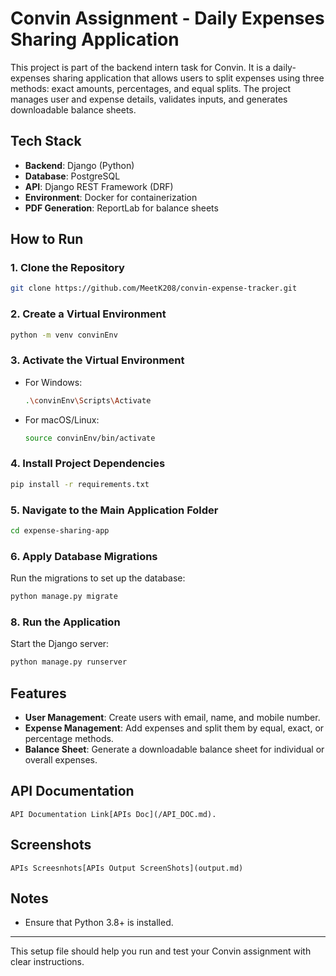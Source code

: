 # Convin Assignment - Daily Expenses Sharing Application

This project is part of the backend intern task for Convin. It is a daily-expenses sharing application that allows users to split expenses using three methods: exact amounts, percentages, and equal splits. The project manages user and expense details, validates inputs, and generates downloadable balance sheets.

## Tech Stack

- **Backend**: Django (Python)
- **Database**: PostgreSQL
- **API**: Django REST Framework (DRF)
- **Environment**: Docker for containerization
- **PDF Generation**: ReportLab for balance sheets

## How to Run

### 1. Clone the Repository

```bash
git clone https://github.com/MeetK208/convin-expense-tracker.git
```

### 2. Create a Virtual Environment

```bash
python -m venv convinEnv
```

### 3. Activate the Virtual Environment

- For Windows:

  ```bash
  .\convinEnv\Scripts\Activate
  ```

- For macOS/Linux:

  ```bash
  source convinEnv/bin/activate
  ```

### 4. Install Project Dependencies

```bash
pip install -r requirements.txt
```

### 5. Navigate to the Main Application Folder

```bash
cd expense-sharing-app
```

### 6. Apply Database Migrations

Run the migrations to set up the database:

```bash
python manage.py migrate
```

### 8. Run the Application

Start the Django server:

```bash
python manage.py runserver
```

## Features

- **User Management**: Create users with email, name, and mobile number.
- **Expense Management**: Add expenses and split them by equal, exact, or percentage methods.
- **Balance Sheet**: Generate a downloadable balance sheet for individual or overall expenses.

## API Documentation

    API Documentation Link[APIs Doc](/API_DOC.md).

## Screenshots

    APIs Screesnhots[APIs Output ScreenShots](output.md)

## Notes

- Ensure that Python 3.8+ is installed.

---

This setup file should help you run and test your Convin assignment with clear instructions.
